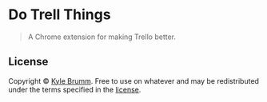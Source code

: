# Do Trell Things

> A Chrome extension for making Trello better.

## License

Copyright © [Kyle Brumm](http://kylebrumm.com). Free to use on whatever and may be redistributed under the terms specified in the [license](LICENSE.md).
